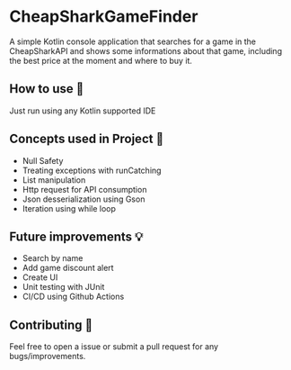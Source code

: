 # CheapSharkGameFinder

A simple Kotlin console application that searches for a game in the CheapSharkAPI and shows some informations about that game, including the best price at the moment and where to buy it.

## How to use 👣

Just run using any Kotlin supported IDE

## Concepts used in Project 🤔

- Null Safety
- Treating exceptions with runCatching
- List manipulation
- Http request for API consumption
- Json desserialization using Gson
- Iteration using while loop

## Future improvements 💡
- Search by name
- Add game discount alert
- Create UI
- Unit testing with JUnit
- CI/CD using Github Actions

## Contributing 🤝

Feel free to open a issue or submit a pull request for any bugs/improvements.
